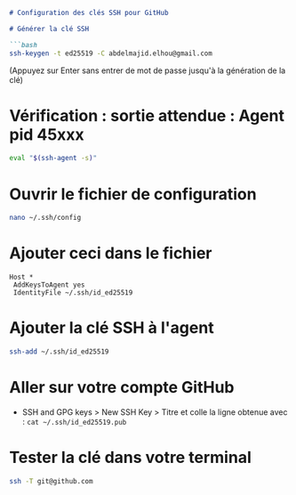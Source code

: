 ```markdown
# Configuration des clés SSH pour GitHub

# Générer la clé SSH

```bash
ssh-keygen -t ed25519 -C abdelmajid.elhou@gmail.com
```

(Appuyez sur Enter sans entrer de mot de passe jusqu'à la génération de la clé)

# Vérification : sortie attendue : Agent pid 45xxx

```bash
eval "$(ssh-agent -s)"
```

# Ouvrir le fichier de configuration

```bash
nano ~/.ssh/config
```

# Ajouter ceci dans le fichier

```
Host *
 AddKeysToAgent yes
 IdentityFile ~/.ssh/id_ed25519
```

# Ajouter la clé SSH à l'agent

```bash
ssh-add ~/.ssh/id_ed25519
```

# Aller sur votre compte GitHub

- SSH and GPG keys > New SSH Key > Titre et colle la ligne obtenue avec : `cat ~/.ssh/id_ed25519.pub`

# Tester la clé dans votre terminal

```bash
ssh -T git@github.com
```
